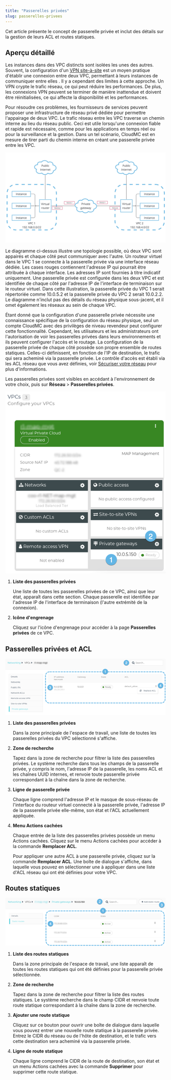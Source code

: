 ```yaml
---
title: "Passerelles privées"
slug: passerelles-privees
---
```



Cet article présente le concept de passerelle privée et inclut des détails sur la gestion de leurs ACL et routes statiques.

## Aperçu détaillé

Les instances dans des VPC distincts sont isolées les unes des autres. Souvent, la configuration d'un [VPN site-à-site](create-site-to-site-vpn-on-vpc.md) est un moyen pratique d'établir une connexion entre deux VPC, permettant à leurs instances de communiquer entre elles . Il y a cependant des limites à cette approche. Un VPN crypte le trafic réseau, ce qui peut réduire les performances. De plus, les connexions VPN peuvent se terminer de manière inattendue et doivent être réinitialisées, ce qui affecte la disponibilité et les performances.

Pour résoudre ces problèmes, les fournisseurs de services peuvent proposer une infrastructure de réseau privé dédiée pour permettre l'appairage de deux VPC. Le trafic réseau entre les VPC traverse un chemin interne au lieu du réseau public. Ceci est utile lorsqu'une connexion fiable et rapide est nécessaire, comme pour les applications en temps réel ou pour la surveillance et la gestion. Dans un tel scénario, CloudMC est en mesure de tirer parti du chemin interne en créant une passerelle privée entre les VPC.

![Illustration simplifiée de deux VPC appairés par une passerelle privée sur une connexion réseau interne](/assets/private-gateways-diagram-en.jpg)

Le diagramme ci-dessus illustre une topologie possible, où deux VPC sont appairés et chaque côté peut communiquer avec l'autre. Un routeur virtuel dans le VPC 1 se connecte à la passerelle privée via une interface réseau dédiée. Les cases rouges contiennent l'adresse IP qui pourrait être attribuée à chaque interface. Les adresses IP sont fournies à titre indicatif uniquement. Une passerelle privée est configurée dans les deux VPC et est identifiée de chaque côté par l'adresse IP de l'interface de terminaison sur le routeur virtuel. Dans cette illustration, la passerelle privée du VPC 1 serait répertoriée comme 10.0.5.2 et la passerelle privée du VPC 2 serait 10.0.2.2. Le diagramme n'inclut pas des détails du réseau physique sous-jacent, et il omet également les réseaux au sein de chaque VPC.

Étant donné que la configuration d'une passerelle privée nécessite une connaissance spécifique de la configuration du réseau physique, seul un compte CloudMC avec des privilèges de niveau revendeur peut configurer cette fonctionnalité. Cependant, les utilisateurs et les administrateurs ont l'autorisation de voir les passerelles privées dans leurs environnements et ils peuvent configurer l'accès et le routage. La configuration de la passerelle privée de chaque côté possède son propre ensemble de routes statiques. Celles-ci définissent, en fonction de l'IP de destination, le trafic qui sera acheminé via la passerelle privée. Le contrôle d'accès est établi via les ACL réseau que vous avez définies, voir [Sécuriser votre réseau](securing-your-network.md) pour plus d'informations.

Les passerelles privées sont visibles en accédant à l'environnement de votre choix, puis sur **Réseau** \> **Passerelles privées**.

![Une capture d'écran de la page de présentation du VPC, avec des points numérotés indiquant les fonctionnalités de la passerelle privée](/assets/private-gateways-vpc-en.png)

1. **Liste des passerelles privées**

     Une liste de toutes les passerelles privées de ce VPC, ainsi que leur état, apparaît dans cette section. Chaque passerelle est identifiée par l'adresse IP de l'interface de terminaison \(l'autre extrémité de la connexion\).

2. **Icône d'engrenage**

     Cliquez sur l'icône d'engrenage pour accéder à la page **Passerelles privées** de ce VPC.


## Passerelles privées et ACL

![Capture d'écran de la page des détails des passerelles privées, avec des points numérotés sur les principales fonctionnalités](/assets/private-gateways-list-en.png)

1. **Liste des passerelles privées**

     Dans la zone principale de l'espace de travail, une liste de toutes les passerelles privées du VPC sélectionné s'affiche.

2. **Zone de recherche**

     Tapez dans la zone de recherche pour filtrer la liste des passerelles privées. Le système recherche dans tous les champs de la passerelle privée, y compris le nom, l'adresse IP de la passerelle, les noms ACL et les chaînes UUID internes, et renvoie toute passerelle privée correspondant à la chaîne dans la zone de recherche.

3. **Ligne de passerelle privée**

     Chaque ligne comprend l'adresse IP et le masque de sous-réseau de l'interface du routeur virtuel connecté à la passerelle privée, l'adresse IP de la passerelle privée elle-même, son état et l'ACL actuellement appliquée.

4. **Menu Actions cachées**

     Chaque entrée de la liste des passerelles privées possède un menu Actions cachées. Cliquez sur le menu Actions cachées pour accéder à la commande **Remplacer ACL**.

     Pour appliquer une autre ACL à une passerelle privée, cliquez sur la commande **Remplacer ACL**. Une boîte de dialogue s'affiche, dans laquelle vous pouvez en sélectionner une à appliquer dans une liste d'ACL réseau qui ont été définies pour votre VPC.


## Routes statiques

![Une capture d'écran de la page routes statiques, avec des points numérotés sur les principales fonctionnalités](/assets/private-gateways-static-routes-en.png)

1. **Liste des routes statiques**

     Dans la zone principale de l'espace de travail, une liste apparaît de toutes les routes statiques qui ont été définies pour la passerelle privée sélectionnée.

2. **Zone de recherche**

     Tapez dans la zone de recherche pour filtrer la liste des routes statiques. Le système recherche dans le champ CIDR et renvoie toute route statique correspondant à la chaîne dans la zone de recherche.

3. **Ajouter une route statique**

     Cliquez sur ce bouton pour ouvrir une boîte de dialogue dans laquelle vous pouvez entrer une nouvelle route statique à la passerelle privée. Entrez le CIDR du réseau ou de l'hôte de destination, et le trafic vers cette destination sera acheminé via la passerelle privée.

4. **Ligne de route statique**

     Chaque ligne comprend le CIDR de la route de destination, son état et un menu Actions cachées avec la commande **Supprimer** pour supprimer cette route statique.


